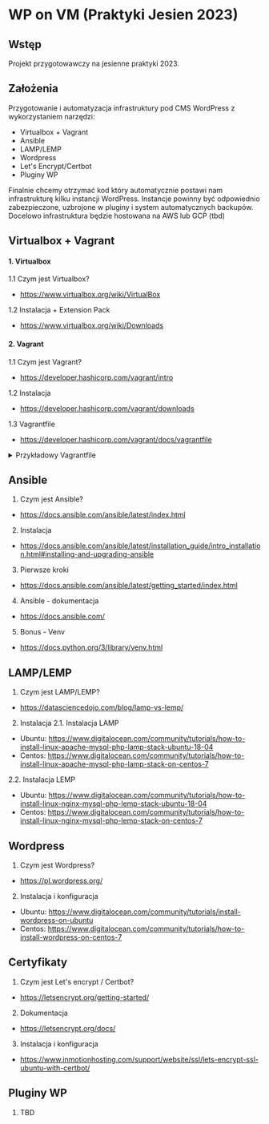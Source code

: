 # WP on VM (Praktyki Jesien 2023)



## Wstęp

Projekt przygotowawczy na jesienne praktyki 2023. 


## Założenia

Przygotowanie i automatyzacja infrastruktury pod CMS WordPress z wykorzystaniem narzędzi:

- Virtualbox + Vagrant
- Ansible
- LAMP/LEMP
- Wordpress
- Let's Encrypt/Certbot
- Pluginy WP

Finalnie chcemy otrzymać kod który automatycznie postawi nam infrastrukturę kilku instancji WordPress. Instancje powinny być odpowiednio zabezpieczone, uzbrojone w pluginy i system automatycznych backupów. Docelowo infrastruktura będzie hostowana na AWS lub GCP (tbd)

## Virtualbox + Vagrant

#### 1. Virtualbox
1.1 Czym jest Virtualbox?
- https://www.virtualbox.org/wiki/VirtualBox

1.2 Instalacja + Extension Pack
- https://www.virtualbox.org/wiki/Downloads

#### 2. Vagrant
1.1 Czym jest Vagrant?
- https://developer.hashicorp.com/vagrant/intro

1.2 Instalacja
- https://developer.hashicorp.com/vagrant/downloads

1.3 Vagrantfile
- https://developer.hashicorp.com/vagrant/docs/vagrantfile

<details>
  <summary>Przykładowy Vagrantfile</summary>
  
  ### Kod:
 ```
 # -*- mode: ruby -*-
# vi: set ft=ruby :

# Define virtualbox boxes
boxes = [
    {
        :name => "srv-ubuntu1",
        :eth1 => "192.168.50.100",
        :mem => "1024",
        :cpu => "1",
        :os => "ubuntu/focal64",
    },
    {
        :name => "srv-ubuntu2",
        :eth1 => "192.168.50.101",
        :mem => "1024",
        :cpu => "1",
        :os => "ubuntu/focal64",
    }
]

# Lets check what kind of SSH key you have generated and upload it on vm
rsa_key = File.expand_path('~') + "/.ssh/id_rsa.pub"
dsa_key = File.expand_path('~') + "/.ssh/id_dsa.pub"

if FileTest.exists?(rsa_key)
  key = rsa_key
elsif  FileTest.exists?(dsa_key)
  key = dsa_key
end

Vagrant.configure(2) do |config|

  boxes.each do |opts|
    config.vm.define opts[:name] do |config|
      config.vm.box = opts[:os]

      #config.ssh.insert_key = false
      ssh_public_key = File.read("#{key}")

      config.vm.network "private_network", ip: opts[:eth1]
      config.vm.hostname = opts[:name]
      config.vm.provider "virtualbox" do |v|
        v.memory = opts[:mem]
        v.cpus = opts[:cpu]
        v.name = opts[:name]
      end

    config.vm.provision "shell", inline: <<-SHELL
        echo "#{ssh_public_key}" >> /home/vagrant/.ssh/authorized_keys
      SHELL

      #config.vm.provision :ansible do |ansible|
      #    ansible.playbook = "pre_provision.yml"
      #    ansible.inventory_path = "development/hosts"
      #    ansible.verbose = "v"
      #end
    end
  end
end
 ```

</details>

## Ansible

1. Czym jest Ansible?
- https://docs.ansible.com/ansible/latest/index.html

2. Instalacja
- https://docs.ansible.com/ansible/latest/installation_guide/intro_installation.html#installing-and-upgrading-ansible

3. Pierwsze kroki
- https://docs.ansible.com/ansible/latest/getting_started/index.html

4. Ansible - dokumentacja
- https://docs.ansible.com/

5. Bonus - Venv
- https://docs.python.org/3/library/venv.html

## LAMP/LEMP

1. Czym jest LAMP/LEMP?
- https://datasciencedojo.com/blog/lamp-vs-lemp/

2. Instalacja
2.1. Instalacja LAMP
- Ubuntu: https://www.digitalocean.com/community/tutorials/how-to-install-linux-apache-mysql-php-lamp-stack-ubuntu-18-04
- Centos: https://www.digitalocean.com/community/tutorials/how-to-install-linux-apache-mysql-php-lamp-stack-on-centos-7

2.2. Instalacja LEMP
- Ubuntu: https://www.digitalocean.com/community/tutorials/how-to-install-linux-nginx-mysql-php-lemp-stack-ubuntu-18-04
- Centos: https://www.digitalocean.com/community/tutorials/how-to-install-linux-nginx-mysql-php-lemp-stack-on-centos-7

## Wordpress

1. Czym jest Wordpress?
- https://pl.wordpress.org/

2. Instalacja i konfiguracja
- Ubuntu: https://www.digitalocean.com/community/tutorials/install-wordpress-on-ubuntu
- Centos: https://www.digitalocean.com/community/tutorials/how-to-install-wordpress-on-centos-7

## Certyfikaty

1. Czym jest Let's encrypt / Certbot?
- https://letsencrypt.org/getting-started/

2. Dokumentacja
- https://letsencrypt.org/docs/

3. Instalacja i konfiguracja
- https://www.inmotionhosting.com/support/website/ssl/lets-encrypt-ssl-ubuntu-with-certbot/

## Pluginy WP

1. TBD


